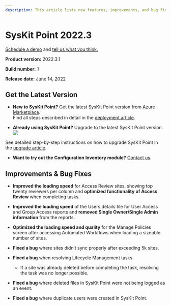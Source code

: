 ```yaml
---
description: This article lists new features, improvements, and bug fixes in SysKit Point version 2022.3.
--- 
```


# SysKit Point 2022.3

[Schedule a demo](https://www.syskit.com/products/point/request-a-demo/) and [tell us what you think.](https://www.syskit.com/company/contact-us/)

**Product version:** 2022.3.1

**Build number:** 1

**Release date:** June 14, 2022

## Get the Latest Version

* **New to SysKit Point?** Get the latest SysKit Point version from [Azure Marketplace](https://azuremarketplace.microsoft.com/en-us/marketplace/apps/syskitltd.syskit_point).<br/>
    Find all steps described in detail in the [deployment article](../installation/deploy-syskit-point.md).
    
* **Already using SysKit Point?** Upgrade to the latest SysKit Point version. <br/>
[![](https://aka.ms/deploytoazurebutton)](https://portal.azure.com/#create/Microsoft.Template/uri/https%3A%2F%2Fsyskitassetsstorage.blob.core.windows.net%2Fpoint%2FUpdateFilesARM%2FPointUpdateTemplate.json)

See detailed step-by-step instructions on how to upgrade SysKit Point in the [upgrade article](../installation/upgrade-syskit-point.md).

* **Want to try out the Configuration Inventory module?** [Contact us](https://www.syskit.com/contact-us/).


## Improvements & Bug Fixes

* **Improved the loading speed** for Access Review sites, showing top twenty reviewers per column and **optimized functionality of Access Review** when completing tasks. 

* **Improved the loading speed** of the Users details tile for User Access and Group Access reports and **removed Single Owner/Single Admin information** from the reports. 

* **Optimized the loading speed and quality** for the Manage Policies screen after accessing Automated Workflows when loading a sizeable number of sites.

* **Fixed a bug** where sites didn’t sync properly after exceeding 5k sites. 

* **Fixed a bug** when resolving Lifecycle Management tasks.
  * If a site was already deleted before completing the task, resolving the task was no longer possible.

* **Fixed a bug** where deleted files in SysKit Point were not being logged as an event. 

* **Fixed a bug** where duplicate users were created in SysKit Point. 
